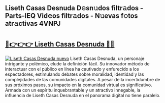 ## Liseth Casas Desnuda D𝚎sn𝚞dos filtr𝚊dos - Parts-IEQ Vid𝚎os filtr𝚊dos - N𝚞evas f𝚘tos atr𝚊ctivas 4VNPJ

# <h2><a href="http://mbbzmm.tromn.icu/?c=Liseth+Casas+Desnuda">🔗👉👉👉 Liseth Casas Desnuda 🔗🔗</a></h2>

[![Liseth Casas Desnuda nuevo](https://i.imgur.com/pEAQMta.gif)](http://mbbzmm.tromn.icu/?c=Liseth+Casas+Desnuda)
Liseth Casas Desnuda, un personaje intrigante y polémico, elude la definición fácil. Su innovador método de interactuar con el público en línea ha cautivado y enfurecido a los espectadores, estimulando debates sobre moralidad, identidad y las complejidades de las comunidades digitales. A pesar de la incertidumbre de sus próximos pasos, su impacto en la comunidad virtual es significativo. Armada con un espíritu inquebrantable y un atractivo innegable, la influencia de Liseth Casas Desnuda en el panorama digital no tiene paralelo.
